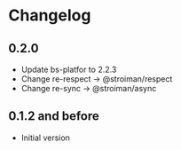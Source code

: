 # Changelog

## 0.2.0

 * Update bs-platfor to 2.2.3
 * Change re-respect -> @stroiman/respect
 * Change re-sync -> @stroiman/async

## 0.1.2 and before

 * Initial version
